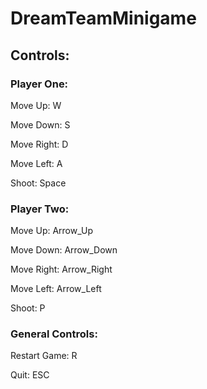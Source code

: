# DreamTeamMinigame

## Controls:

### Player One:

Move Up: W

Move Down: S

Move Right: D

Move Left: A

Shoot: Space

### Player Two:

Move Up: Arrow_Up

Move Down: Arrow_Down

Move Right: Arrow_Right

Move Left: Arrow_Left

Shoot: P

### General Controls:

Restart Game: R

Quit: ESC
